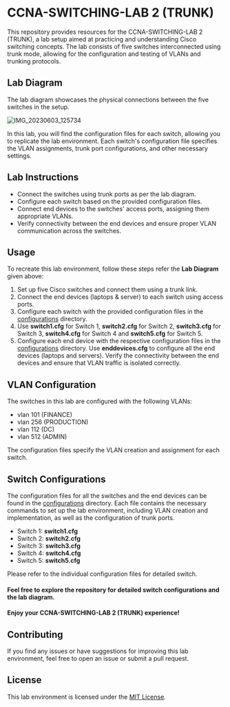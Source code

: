 # CCNA-SWITCHING-LAB 2 (TRUNK)
This repository provides resources for the CCNA-SWITCHING-LAB 2 (TRUNK), a lab setup aimed at practicing and understanding Cisco switching concepts. The lab consists of five switches interconnected using trunk mode, allowing for the configuration and testing of VLANs and trunking protocols.
## Lab Diagram
The lab diagram showcases the physical connections between the five switches in the setup.

![IMG_20230603_125734](https://github.com/ashishsjaiswal/CCNA-Switching/assets/75754028/b3b805c5-f10b-4877-a97f-a4e2783f75b4)

In this lab, you will find the configuration files for each switch, allowing you to replicate the lab environment. Each switch's configuration file specifies the VLAN assignments, trunk port configurations, and other necessary settings.

## Lab Instructions
- Connect the switches using trunk ports as per the lab diagram.
- Configure each switch based on the provided configuration files.
- Connect end devices to the switches' access ports, assigning them appropriate VLANs.
- Verify connectivity between the end devices and ensure proper VLAN communication across the switches.

## Usage
To recreate this lab environment, follow these steps refer the **Lab Diagram** given above:
1. Set up five Cisco switches and connect them using a trunk link.
2. Connect the end devices (laptops & server) to each switch using access ports.
3. Configure each switch with the provided configuration files in the [configurations](https://github.com/ashishsjaiswal/CCNA-Switching/tree/08babd9a9238abf77f8753b0a97aecc41742cab9/CCNA-SWITCHING-LAB%202%20%20(TRUNK)/configurations) directory.
4. Use **switch1.cfg** for Switch 1, **switch2.cfg** for Switch 2, **switch3.cfg** for Switch 3, **switch4.cfg** for Switch 4 and **switch5.cfg** for Switch 5.
5. Configure each end device with the respective configuration files in the [configurations](https://github.com/ashishsjaiswal/CCNA-Switching/tree/08babd9a9238abf77f8753b0a97aecc41742cab9/CCNA-SWITCHING-LAB%202%20%20(TRUNK)/configurations) directory. Use **enddevices.cfg** to configure all the end devices (laptops and servers). Verify the connectivity between the end devices and ensure that VLAN traffic is isolated correctly.

## VLAN Configuration
The switches in this lab are configured with the following VLANs:
- vlan 101 (FINANCE)
- vlan 256 (PRODUCTION)
- vlan 112 (DC)
- vlan 512 (ADMIN)

The configuration files specify the VLAN creation and assignment for each switch.

## Switch Configurations

The configuration files for all the switches and the end devices can be found in the [configurations](https://github.com/ashishsjaiswal/CCNA-Switching/tree/08babd9a9238abf77f8753b0a97aecc41742cab9/CCNA-SWITCHING-LAB%202%20%20(TRUNK)/configurations) directory. Each file contains the necessary commands to set up the lab environment, including VLAN creation and implementation, as well as the configuration of trunk ports.

- Switch 1: **switch1.cfg**
- Switch 2: **switch2.cfg**
- Switch 3: **switch3.cfg**
- Switch 4: **switch4.cfg**
- Switch 5: **switch5.cfg**

Please refer to the individual configuration files for detailed switch.

<!--- ## Troubleshooting -->

<!--- If you encounter any issues while setting up or running the lab, refer to the troubleshooting directory. It contains common problems and their possible solutions. -->

#### Feel free to explore the repository for detailed switch configurations and the lab diagram.

#### Enjoy your CCNA-SWITCHING-LAB 2 (TRUNK) experience!

## Contributing
If you find any issues or have suggestions for improving this lab environment, feel free to open an issue or submit a pull request.

## License
This lab environment is licensed under the [MIT License](https://github.com/ashishsjaiswal/CCNA-Switching/blob/00ddc3eca4f2c1c0442ba43d91cabefb51a138cd/LICENSE).


